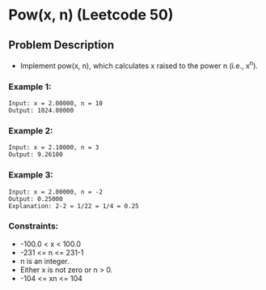 # Pow(x, n) (Leetcode 50)

## Problem Description

- Implement pow(x, n), which calculates x raised to the power n (i.e., x<sup>n</sup>).

### Example 1:
    Input: x = 2.00000, n = 10
    Output: 1024.00000
    
### Example 2:
    Input: x = 2.10000, n = 3
    Output: 9.26100

### Example 3:
    Input: x = 2.00000, n = -2
    Output: 0.25000
    Explanation: 2-2 = 1/22 = 1/4 = 0.25
    
### Constraints:
- -100.0 < x < 100.0
- -231 <= n <= 231-1
- n is an integer.
- Either x is not zero or n > 0.
- -104 <= xn <= 104
